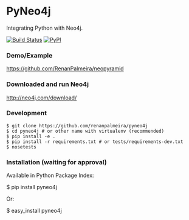 # PyNeo4j

Integrating Python with Neo4j.

[![Build Status](https://travis-ci.org/RenanPalmeira/pyneo4j.svg?branch=master)](https://travis-ci.org/RenanPalmeira/pyneo4j) [![PyPI](https://img.shields.io/pypi/v/pyneo4j.svg)](https://pypi.python.org/pypi/pyneo4j)

### Demo/Example

https://github.com/RenanPalmeira/neopyramid

### Downloaded and run Neo4j 
	 
http://neo4j.com/download/

### Development

	$ git clone https://github.com/renanpalmeira/pyneo4j
	$ cd pyneo4j # or other name with virtualenv (recommended)
	$ pip install -e .
	$ pip install -r requirements.txt # or tests/requirements-dev.txt
	$ nosetests

### Installation (waiting for approval)

Available in Python Package Index:

$ pip install pyneo4j

Or:

$ easy_install pyneo4j
